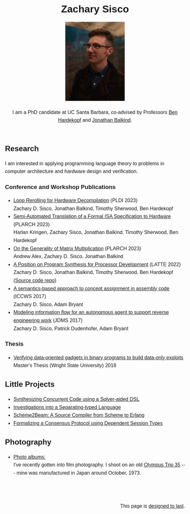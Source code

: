 <meta charset="utf-8">
<meta name="viewport" content="width=device-width, initial-scale=1">
<title>Zachary Sisco</title>
<style>
    body{
        margin: 1em auto;
        max-width: 60%;
        padding: 0 .62em;
        font: 1.0em/1.6 sans-serif;
    }
    h1,h2,h3 {
        line-height: 1.2;
    }
    @media print{
        body{
            max-width: none
        }
    }
    footer {
	    text-align: right;
	    margin-top: 80px;
	    padding-bottom: 20px;
    }
</style>

<header>
  <h1>Zachary Sisco</h1>
  <p><img src="zach.jpg" width="33%"></p>
  <aside>
    I am a PhD candidate at UC Santa Barbara,
    co-advised by Professors <a href="https://sites.cs.ucsb.edu/~benh/">Ben Hardekopf</a>
    and <a href="https://jbalkind.github.io/">Jonathan Balkind</a>.
  </aside>
</header>

## Research

I am interested in applying programming language theory to problems
in computer architecture and hardware design and verification.

### Conference and Workshop Publications

* [Loop Rerolling for Hardware Decompilation](papers/loop-rerolling-hw-decompilation.pdf) (PLDI 2023)  
  Zachary D. Sisco, Jonathan Balkind, Timothy Sherwood, Ben Hardekopf
* [Semi-Automated Translation of a Formal ISA Specification to Hardware](papers/plarch23.pdf) (PLARCH 2023)  
  Harlan Kringen, Zachary Sisco, Jonathan Balkind, Timothy Sherwood, Ben Hardekopf
* <u>On the Generality of Matrix Multiplication</u> (PLARCH 2023)  
  Andrew Alex, Zachary D. Sisco, Jonathan Balkind
* [A Position on Program Synthesis for Processor Development](papers/a-position-on-program-synthesis-for-processor-development.pdf) (LATTE 2022)  
  Zachary D. Sisco, Jonathan Balkind, Timothy Sherwood, Ben Hardekopf  
  [(Source code repo)](https://github.com/pllab/latte22-demo)
* [A semantics-based approach to concept assignment in assembly code](papers/semantics-based-approach-to-concept-assignment-in-assembly-code.pdf) (ICCWS 2017)  
  Zachary D. Sisco, Adam Bryant
* [Modeling information flow for an autonomous agent to support reverse engineering work](papers/modeling-information-flow_preprint_version-2.pdf) (JDMS 2017)  
  Zachary D. Sisco, Patrick Dudenhofer, Adam Bryant

### Thesis

* [Verifying data-oriented gadgets in binary programs to build data-only exploits](papers/sisco-zachary-thesis.pdf)  
  Master's Thesis (Wright State University) 2018

## Little Projects

* [Synthesizing Concurrent Code using a Solver-aided DSL](papers/conimp.pdf)
* [Investigations into a Separating-typed Language](papers/Separating_typed_Languages.pdf)
* [Scheme2Beam: A Source Compiler from Scheme to Erlang](papers/Scheme2Beam.pdf)
* [Formalizing a Consensus Protocol using Dependent Session Types](papers/dusty.pdf)

## Photography

* [Photo albums:](photos/index.html)  
  I've recently gotten into film photography.
  I shoot on an old [Olympus Trip 35](http://camera-wiki.org/wiki/Olympus_Trip_35) ---
  mine was manufactured in Japan around October, 1973.

<footer>This page is <a href="http://jeffhuang.com/designed_to_last/">designed to last</a>.</footer>
